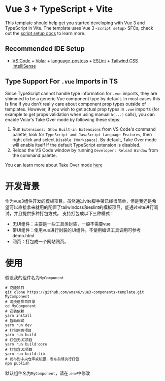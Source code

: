 # Vue 3 + TypeScript + Vite

This template should help get you started developing with Vue 3 and TypeScript in Vite. The template uses Vue 3 `<script setup>` SFCs, check out the [script setup docs](https://v3.vuejs.org/api/sfc-script-setup.html#sfc-script-setup) to learn more.

## Recommended IDE Setup

- [VS Code](https://code.visualstudio.com/) + [Volar](https://marketplace.visualstudio.com/items?itemName=Vue.volar) + [language-postcss](https://marketplace.visualstudio.com/items?itemName=cpylua.language-postcss) + [ESLint](https://marketplace.visualstudio.com/items?itemName=dbaeumer.vscode-eslint) + [Tailwind CSS IntelliSense](https://marketplace.visualstudio.com/items?itemName=bradlc.vscode-tailwindcss)

## Type Support For `.vue` Imports in TS

Since TypeScript cannot handle type information for `.vue` imports, they are shimmed to be a generic Vue component type by default. In most cases this is fine if you don't really care about component prop types outside of templates. However, if you wish to get actual prop types in `.vue` imports (for example to get props validation when using manual `h(...)` calls), you can enable Volar's Take Over mode by following these steps:

1. Run `Extensions: Show Built-in Extensions` from VS Code's command palette, look for `TypeScript and JavaScript Language Features`, then right click and select `Disable (Workspace)`. By default, Take Over mode will enable itself if the default TypeScript extension is disabled.
2. Reload the VS Code window by running `Developer: Reload Window` from the command palette.

You can learn more about Take Over mode [here](https://github.com/johnsoncodehk/volar/discussions/471)


# 开发背景
作为vue3组件开发的模板项目。虽然通过vite脚手架已经很简单，但是我还是希望可以直接拿来就用的配置了tailwindcss和eslint的模板项目，能通过vite进行调试，并且提供多种打包方式。
支持打包成以下三种模式：
- 无UI组件：主要是一些工具类封装，一般不需要vue
- 带UI组件：使用vue进行封装的UI组件。不使用编译工具调用可参考demo.html
- 网页：打包成一个网站网页。
# 使用
假设我的组件名为`MyComponent`
```
# 克隆项目
git clone https://github.com/wmz46/vue3-components-template.git MyComponent
# 切换进项目目录
cd MyComponent
# 安装依赖
yarn install
# 启动调试
yarn run dev
# 打包网页项目
yarn run build
# 打包无UI项目
yarn run build:core
# 打包含UI项目
yarn run build:lib
# 发布到中央仓库或私服，发布前请执行打包
npm publish
```
默认组件名为`MyComponent`，请在`.env`中修改